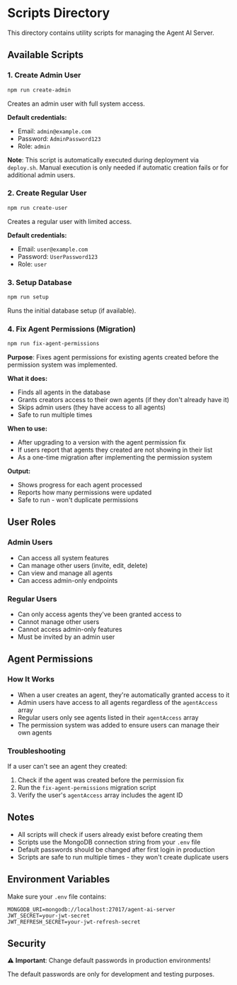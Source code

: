 # Scripts Directory

This directory contains utility scripts for managing the Agent AI Server.

## Available Scripts

### 1. Create Admin User
```bash
npm run create-admin
```
Creates an admin user with full system access.

**Default credentials:**
- Email: `admin@example.com`
- Password: `AdminPassword123`
- Role: `admin`

**Note**: This script is automatically executed during deployment via `deploy.sh`. Manual execution is only needed if automatic creation fails or for additional admin users.

### 2. Create Regular User
```bash
npm run create-user
```
Creates a regular user with limited access.

**Default credentials:**
- Email: `user@example.com`
- Password: `UserPassword123`
- Role: `user`

### 3. Setup Database
```bash
npm run setup
```
Runs the initial database setup (if available).

### 4. Fix Agent Permissions (Migration)
```bash
npm run fix-agent-permissions
```
**Purpose**: Fixes agent permissions for existing agents created before the permission system was implemented.

**What it does:**
- Finds all agents in the database
- Grants creators access to their own agents (if they don't already have it)
- Skips admin users (they have access to all agents)
- Safe to run multiple times

**When to use:**
- After upgrading to a version with the agent permission fix
- If users report that agents they created are not showing in their list
- As a one-time migration after implementing the permission system

**Output:**
- Shows progress for each agent processed
- Reports how many permissions were updated
- Safe to run - won't duplicate permissions

## User Roles

### Admin Users
- Can access all system features
- Can manage other users (invite, edit, delete)
- Can view and manage all agents
- Can access admin-only endpoints

### Regular Users
- Can only access agents they've been granted access to
- Cannot manage other users
- Cannot access admin-only features
- Must be invited by an admin user

## Agent Permissions

### How It Works
- When a user creates an agent, they're automatically granted access to it
- Admin users have access to all agents regardless of the `agentAccess` array
- Regular users only see agents listed in their `agentAccess` array
- The permission system was added to ensure users can manage their own agents

### Troubleshooting
If a user can't see an agent they created:
1. Check if the agent was created before the permission fix
2. Run the `fix-agent-permissions` migration script
3. Verify the user's `agentAccess` array includes the agent ID

## Notes

- All scripts will check if users already exist before creating them
- Scripts use the MongoDB connection string from your `.env` file
- Default passwords should be changed after first login in production
- Scripts are safe to run multiple times - they won't create duplicate users

## Environment Variables

Make sure your `.env` file contains:
```env
MONGODB_URI=mongodb://localhost:27017/agent-ai-server
JWT_SECRET=your-jwt-secret
JWT_REFRESH_SECRET=your-jwt-refresh-secret
```

## Security

⚠️ **Important**: Change default passwords in production environments!

The default passwords are only for development and testing purposes. 